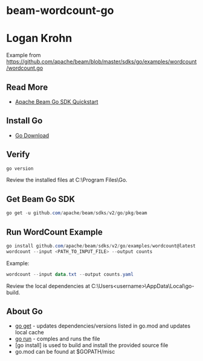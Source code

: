 # beam-wordcount-go
# Logan Krohn

Example from https://github.com/apache/beam/blob/master/sdks/go/examples/wordcount/wordcount.go

## Read More

- [Apache Beam Go SDK Quickstart](https://beam.apache.org/get-started/quickstart-go/)

## Install Go

- [Go Download](https://go.dev/)


## Verify

```PowerShell
go version
```

Review the installed files at C:\Program Files\Go.

## Get Beam Go SDK

```PowerShell
go get -u github.com/apache/beam/sdks/v2/go/pkg/beam
```

## Run WordCount Example

```PowerShell
go install github.com/apache/beam/sdks/v2/go/examples/wordcount@latest
wordcount --input <PATH_TO_INPUT_FILE> --output counts
```

Example: 

```PowerShell
wordcount --input data.txt --output counts.yaml
```

Review the local dependencies at C:\Users\<username>\AppData\Local\go-build.

## About Go

- [go get](cmd/go/internal/get) - updates dependencies/versions listed in go.mod and updates local cache
- [go run]() - comples and runs the file
- [go install] is used to build and install the provided source file
- go.mod can be found at $GOPATH/misc
